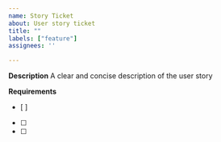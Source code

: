 ```yaml
---
name: Story Ticket
about: User story ticket
title: ""
labels: ["feature"]
assignees: ''

---
```


**Description**
A clear and concise description of the user story

**Requirements**
- [ ] 
- [ ] 
- [ ] 
